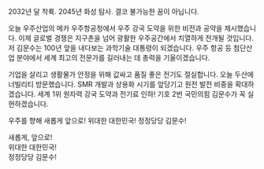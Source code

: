 2032년 달 착륙. 2045년 화성 탐사. 결코 불가능한 꿈이 아닙니다.  

오늘 우주산업의 메카 우주항공청에서 우주 강국 도약을 위한 비전과 공약을 제시했습니다. 이제 글로벌 경쟁은 지구촌을 넘어 광활한 우주공간에서 치열하게 전개될 것입니다. 저 김문수는 100년 앞을 내다보는 과학기술 대통령이 되겠습니다. 우주 항공 등 첨단산업 분야에서 세계 최고의 전문가를 길러내는 데 총력을 기울이겠습니다.  

기업을 살리고 생활물가 안정을 위해 값싸고 품질 좋은 전기도 절실합니다. 오늘 두산에너빌리티 방문했습니다. SMR 개발과 상용화 시기를 앞당기고 원전 발전 비중을 확대하겠습니다. 세계 1위 원자력 강국 도약과 전기료 인하! 기호 2번 국민의힘 김문수가 꼭 실현하겠습니다.  

우주를 향해 새롭게 앞으로! 위대한 대한민국! 정정당당 김문수!  

새롭게, 앞으로!  
위대한 대한민국!  
정정당당 김문수!